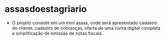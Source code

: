 # assasdoestagriario
- O projeto consiste em um mini asaas, onde será apresentado cadastro do cliente, cadastro de cobranças, oferta de uma conta digital completa e simplificação de emissão de notas fiscais.
    
